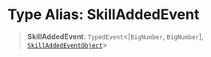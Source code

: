 # Type Alias: SkillAddedEvent

> **SkillAddedEvent**: `TypedEvent`\<\[`BigNumber`, `BigNumber`\], [`SkillAddedEventObject`](../interfaces/SkillAddedEventObject.md)\>
